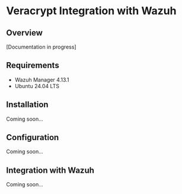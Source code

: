 # Veracrypt Integration with Wazuh

## Overview
[Documentation in progress]

## Requirements
- Wazuh Manager 4.13.1
- Ubuntu 24.04 LTS

## Installation
Coming soon...

## Configuration
Coming soon...

## Integration with Wazuh
Coming soon...
